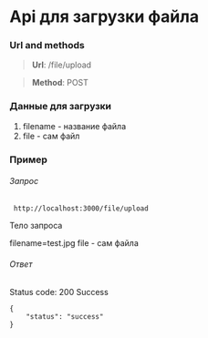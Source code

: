 # Api для загрузки файла

### Url and methods

> **Url**: /file/upload

> **Method**: POST

### Данные для загрузки

1. filename - название файла
2. file - сам файл

### Пример

###### Запрос

```
 http://localhost:3000/file/upload
```

Тело запроса

filename=test.jpg
file - сам файла

###### Ответ
Status code: 200 Success

```
{
	"status": "success"	
}
```